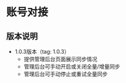 # 账号对接

## 版本说明

* 1.0.3版本（tag: 1.0.3）
   * 提供管理后台页面展示同步情况
   * 管理后台可手动开启或关闭全量/增量同步
   * 管理后台可手动停止或重试全量同步
   

